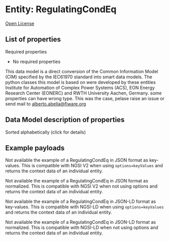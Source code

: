 Entity: RegulatingCondEq  
========================  
[Open License](https://github.com/smart-data-models//dataModel.EnergyCIM/blob/master/RegulatingCondEq/LICENSE.md)  

## List of properties  

Required properties  
- No required properties    
This data model is a direct conversion of the Common Information Model (CIM) specified by the IEC61970 standard into smart data models. The python classes this model is based on were developed by these entities Institute for Automation of Complex Power Systems (ACS), EON Energy Research Center (EONERC) and RWTH University Aachen, Germany. some properties can have wrong type. This was the case, pelase raise an issue or send mail to alberto.abella@fiware.org  
## Data Model description of properties  
Sorted alphabetically (click for details)  
## Example payloads    
Not available the example of a RegulatingCondEq in JSON format as key-values. This is compatible with NGSI V2 when  using `options=keyValues` and returns the context data of an individual entity.  
Not available the example of a RegulatingCondEq in JSON format as normalized. This is compatible with NGSI V2 when not using options and returns the context data of an individual entity.  
Not available the example of a RegulatingCondEq in JSON-LD format as key-values. This is compatible with NGSI-LD when  using `options=keyValues` and returns the context data of an individual entity.  
Not available the example of a RegulatingCondEq in JSON-LD format as normalized. This is compatible with NGSI-LD when not using options and returns the context data of an individual entity.  
